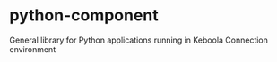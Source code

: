 # python-component
General library for Python applications running in Keboola Connection environment

